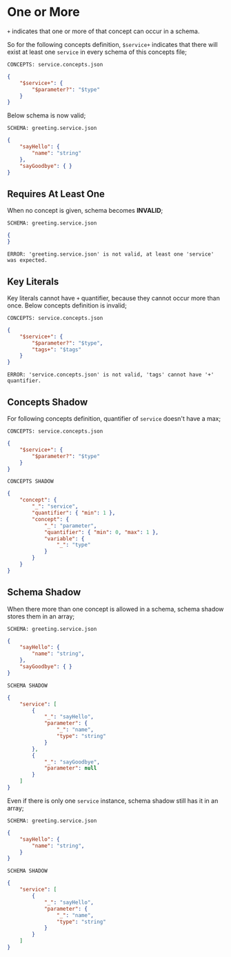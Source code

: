 # One or More

`+` indicates that one or more of that concept can occur in a schema.

So for the following concepts definition, `$service+` indicates that there
will exist at least one `service` in every schema of this concepts file;

`CONCEPTS: service.concepts.json`

```json
{
    "$service+": {
        "$parameter?": "$type"
    }
}
```

Below schema is now valid;

`SCHEMA: greeting.service.json`

```json
{
    "sayHello": { 
        "name": "string"
    },
    "sayGoodbye": { }
}
```

## Requires At Least One

When no concept is given, schema becomes **INVALID**;

`SCHEMA: greeting.service.json`

```json
{
}
```

`ERROR: 'greeting.service.json' is not valid, at least one 'service' was
expected.`

## Key Literals

Key literals cannot have `+` quantifier, because they cannot occur more than
once. Below concepts definition is invalid;

`CONCEPTS: service.concepts.json`

```json
{
    "$service+": {
        "$parameter?": "$type",
        "tags+": "$tags"
    }
}
```

`ERROR: 'service.concepts.json' is not valid, 'tags' cannot have '+'
quantifier.`

## Concepts Shadow

For following concepts definition, quantifier of `service` doesn't have a max;

`CONCEPTS: service.concepts.json`

```json
{
    "$service+": {
        "$parameter?": "$type"
    }
}
```

`CONCEPTS SHADOW`

```json
{
    "concept": {
        "_": "service", 
        "quantifier": { "min": 1 },
        "concept": {
            "_": "parameter",
            "quantifier": { "min": 0, "max": 1 },
            "variable": {
                "_": "type"
            }
        }
    }
}
```

## Schema Shadow

When there more than one concept is allowed in a schema, schema shadow stores
them in an array;

`SCHEMA: greeting.service.json`

```json
{
    "sayHello": {
        "name": "string",
    },
    "sayGoodbye": { }
}
```

`SCHEMA SHADOW`

```json
{
    "service": [
        {
            "_": "sayHello",
            "parameter": {
                "_": "name",
                "type": "string"
            }
        },
        {
            "_": "sayGoodbye",
            "parameter": null
        }
    ]
}
```

Even if there is only one `service` instance, schema shadow still has it in an
array;

`SCHEMA: greeting.service.json`

```json
{
    "sayHello": {
        "name": "string",
    }
}
```

`SCHEMA SHADOW`

```json
{
    "service": [
        {
            "_": "sayHello",
            "parameter": {
                "_": "name",
                "type": "string"
            }
        }
    ]
}
```
